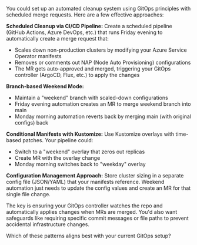 You could set up an automated cleanup system using GitOps principles with scheduled merge requests. Here are a few effective approaches:

**Scheduled Cleanup via CI/CD Pipeline:**
Create a scheduled pipeline (GitHub Actions, Azure DevOps, etc.) that runs Friday evening to automatically create a merge request that:
- Scales down non-production clusters by modifying your Azure Service Operator manifests
- Removes or comments out NAP (Node Auto Provisioning) configurations
- The MR gets auto-approved and merged, triggering your GitOps controller (ArgoCD, Flux, etc.) to apply the changes

**Branch-based Weekend Mode:**
- Maintain a "weekend" branch with scaled-down configurations
- Friday evening automation creates an MR to merge weekend branch into main
- Monday morning automation reverts back by merging main (with original configs) back

**Conditional Manifests with Kustomize:**
Use Kustomize overlays with time-based patches. Your pipeline could:
- Switch to a "weekend" overlay that zeros out replicas
- Create MR with the overlay change
- Monday morning switches back to "weekday" overlay

**Configuration Management Approach:**
Store cluster sizing in a separate config file (JSON/YAML) that your manifests reference. Weekend automation just needs to update the config values and create an MR for that single file change.

The key is ensuring your GitOps controller watches the repo and automatically applies changes when MRs are merged. You'd also want safeguards like requiring specific commit messages or file paths to prevent accidental infrastructure changes.

Which of these patterns aligns best with your current GitOps setup?
